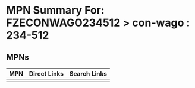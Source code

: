 



# MPN Summary For: FZECONWAGO234512 > con-wago : 234-512

## MPNs
  

|MPN|Direct Links|Search Links|
| :--- | :--- | :--- |
||||
